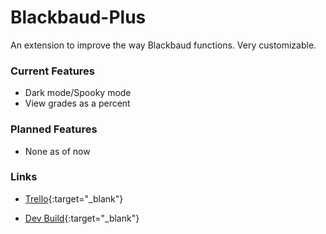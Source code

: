 # Blackbaud-Plus
An extension to improve the way Blackbaud functions. Very customizable.

### Current Features
- Dark mode/Spooky mode
- View grades as a percent

### Planned Features
- None as of now

### Links
- [Trello](https://trello.com/b/BRSCtQ7N/blackbaudplus-trello-board){:target="_blank"}

- [Dev Build](https://replit.com/@CodeClash/DOB-Permit-Viewer?v=1){:target="_blank"}
